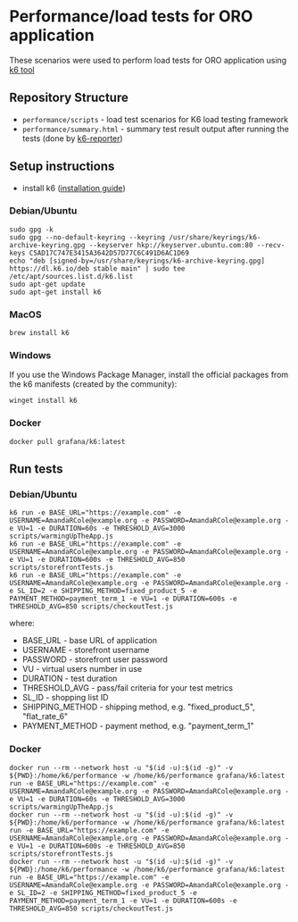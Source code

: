# Performance/load tests for ORO application

These scenarios were used to perform load tests for ORO application using [k6 tool](https://k6.io)

## Repository Structure

- `performance/scripts` - load test scenarios for K6 load testing framework
- `performance/summary.html` - summary test result output after running the tests (done by [k6-reporter](https://github.com/benc-uk/k6-reporter))

## Setup instructions

- install k6 ([installation guide](https://k6.io/docs/getting-started/installation/))

### Debian/Ubuntu

```
sudo gpg -k
sudo gpg --no-default-keyring --keyring /usr/share/keyrings/k6-archive-keyring.gpg --keyserver hkp://keyserver.ubuntu.com:80 --recv-keys C5AD17C747E3415A3642D57D77C6C491D6AC1D69
echo "deb [signed-by=/usr/share/keyrings/k6-archive-keyring.gpg] https://dl.k6.io/deb stable main" | sudo tee /etc/apt/sources.list.d/k6.list
sudo apt-get update
sudo apt-get install k6
```

### MacOS

`brew install k6`

### Windows

If you use the Windows Package Manager, install the official packages from the k6 manifests (created by the community):

`winget install k6`

### Docker

`docker pull grafana/k6:latest`

## Run tests

### Debian/Ubuntu
```
k6 run -e BASE_URL="https://example.com" -e USERNAME=AmandaRCole@example.org -e PASSWORD=AmandaRCole@example.org -e VU=1 -e DURATION=60s -e THRESHOLD_AVG=3000 scripts/warmingUpTheApp.js
k6 run -e BASE_URL="https://example.com" -e USERNAME=AmandaRCole@example.org -e PASSWORD=AmandaRCole@example.org -e VU=1 -e DURATION=600s -e THRESHOLD_AVG=850 scripts/storefrontTests.js
k6 run -e BASE_URL="https://example.com" -e USERNAME=AmandaRCole@example.org -e PASSWORD=AmandaRCole@example.org -e SL_ID=2 -e SHIPPING_METHOD=fixed_product_5 -e PAYMENT_METHOD=payment_term_1 -e VU=1 -e DURATION=600s -e THRESHOLD_AVG=850 scripts/checkoutTest.js
```
where:
- BASE_URL - base URL of application
- USERNAME - storefront username
- PASSWORD - storefront user password
- VU - virtual users number in use
- DURATION - test duration
- THRESHOLD_AVG - pass/fail criteria for your test metrics
- SL_ID - shopping list ID
- SHIPPING_METHOD - shipping method, e.g. "fixed_product_5", "flat_rate_6"
- PAYMENT_METHOD - payment method, e.g. "payment_term_1"


### Docker

```
docker run --rm --network host -u "$(id -u):$(id -g)" -v ${PWD}:/home/k6/performance -w /home/k6/performance grafana/k6:latest run -e BASE_URL="https://example.com" -e USERNAME=AmandaRCole@example.org -e PASSWORD=AmandaRCole@example.org -e VU=1 -e DURATION=60s -e THRESHOLD_AVG=3000 scripts/warmingUpTheApp.js
docker run --rm --network host -u "$(id -u):$(id -g)" -v ${PWD}:/home/k6/performance -w /home/k6/performance grafana/k6:latest run -e BASE_URL="https://example.com" -e USERNAME=AmandaRCole@example.org -e PASSWORD=AmandaRCole@example.org -e VU=1 -e DURATION=600s -e THRESHOLD_AVG=850 scripts/storefrontTests.js
docker run --rm --network host -u "$(id -u):$(id -g)" -v ${PWD}:/home/k6/performance -w /home/k6/performance grafana/k6:latest run -e BASE_URL="https://example.com" -e USERNAME=AmandaRCole@example.org -e PASSWORD=AmandaRCole@example.org -e SL_ID=2 -e SHIPPING_METHOD=fixed_product_5 -e PAYMENT_METHOD=payment_term_1 -e VU=1 -e DURATION=600s -e THRESHOLD_AVG=850 scripts/checkoutTest.js
```